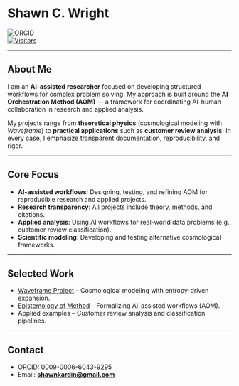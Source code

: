 # Shawn C. Wright  

[![ORCID](https://img.shields.io/badge/ORCID-0009--0006--6043--9295-brightgreen.svg)](https://orcid.org/0009-0006-6043-9295)  
[![Visitors](https://visitor-badge.laobi.icu/badge?page_id=shawncwright.shawncwright)]()  

---

## About Me  

I am an **AI-assisted researcher** focused on developing structured workflows for complex problem solving. My approach is built around the **AI Orchestration Method (AOM)** — a framework for coordinating AI-human collaboration in research and applied analysis.  

My projects range from **theoretical physics** (cosmological modeling with *Waveframe*) to **practical applications** such as **customer review analysis**. In every case, I emphasize transparent documentation, reproducibility, and rigor.  

---

## Core Focus  

- **AI-assisted workflows**: Designing, testing, and refining AOM for reproducible research and applied projects.  
- **Research transparency**: All projects include theory, methods, and citations.  
- **Applied analysis**: Using AI workflows for real-world data problems (e.g., customer review classification).  
- **Scientific modeling**: Developing and testing alternative cosmological frameworks.  

---

## Selected Work  

- [Waveframe Project](https://github.com/) – Cosmological modeling with entropy-driven expansion.  
- [Epistemology of Method](https://github.com/) – Formalizing AI-assisted workflows (AOM).  
- Applied examples – Customer review analysis and classification pipelines.  

---

## Contact  

- ORCID: [0009-0006-6043-9295](https://orcid.org/0009-0006-6043-9295)  
- Email: **shawnkardin@gmail.com**  

